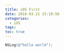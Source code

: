```yaml
---
title: iOS First
date: 2018-03-21 15:10:58
categories: 
  - iOS
tags: 
toc: true
---
```


```objectivec
NSLog(@"hello world");
```
